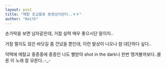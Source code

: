 ```yaml
---
layout: post
title: "메탈 포교활동 동영상이란다..ㅎㅎ"
author: "Keith"
---
```


손가락을 보면 남자같은데, 거참 실력 매우 좋으시단 말이지..

거참 멀지도 않은 바닷길 좀 건넜을 뿐인데, 이런 발상이 나오나 참 대단하다 싶다..

덕택에 메탈교 중증중에 중증인 나도 삘받아 shot in the dark나 한번 땡겨볼까보다..물론 이 노래 잘 모른다..-_-



